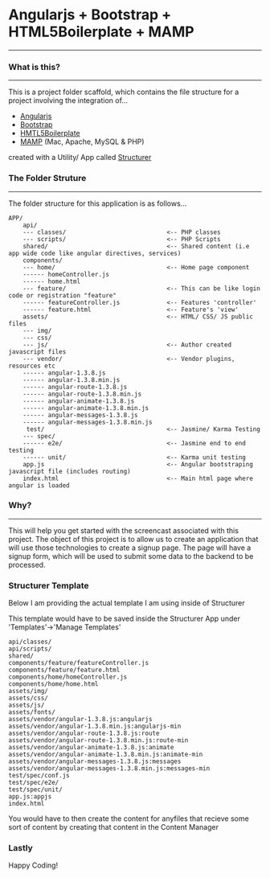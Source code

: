 # Angularjs + Bootstrap + HTML5Boilerplate + MAMP
___

### What is this?
---
This is a project folder scaffold, which contains the file structure for a project involving the integration of...

+ [Angularjs](https://angularjs.org/)
+ [Bootstrap](http://getbootstrap.com/)
+ [HMTL5Boilerplate](https://html5boilerplate.com/)
+ [MAMP](http://www.mamp.info/en/) (Mac, Apache, MySQL & PHP)

created with a Utility/ App called [Structurer](http://code.tutsplus.com/articles/free-mac-utility-app-structurer--net-17153)

### The Folder Struture
---
The folder structure for this application is as follows...

```
APP/
	api/
	--- classes/							<-- PHP classes
	--- scripts/							<-- PHP Scripts
	shared/									<-- Shared content (i.e app wide code like angular directives, services)
	components/
	--- home/								<-- Home page component
	------ homeController.js
	------ home.html
	--- feature/							<-- This can be like login code or registration "feature"
	------ featureController.js 			<-- Features 'controller'
	------ feature.html 					<-- Feature's 'view'
	assets/									<-- HTML/ CSS/ JS public files
	--- img/
	--- css/
	--- js/									<-- Author created javascript files
	--- vendor/								<-- Vendor plugins, resources etc
	------ angular-1.3.8.js
	------ angular-1.3.8.min.js
	------ angular-route-1.3.8.js
	------ angular-route-1.3.8.min.js
	------ angular-animate-1.3.8.js
	------ angular-animate-1.3.8.min.js
	------ angular-messages-1.3.8.js
	------ angular-messages-1.3.8.min.js
	 test/									<-- Jasmine/ Karma Testing
	--- spec/
	------ e2e/								<-- Jasmine end to end testing
	------ unit/							<-- Karma unit testing
	app.js 									<-- Angular bootstraping javascript file (includes routing)
	index.html 								<-- Main html page where angular is loaded
```
### Why?
---
This will help you get started with the screencast associated with this project. The object of this project is to allow us to create an application that will use those technologies to create a signup page. The page will have a signup form, which will be used to submit some data to the backend to be processed.

### Structurer Template
Below I am providing the actual template I am using inside of Structurer


This template would have to be saved inside the Structurer App under 'Templates'->'Manage Templates'

```
api/classes/
api/scripts/
shared/
components/feature/featureController.js
components/feature/feature.html
components/home/homeController.js
components/home/home.html
assets/img/
assets/css/
assets/js/
assets/fonts/
assets/vendor/angular-1.3.8.js:angularjs
assets/vendor/angular-1.3.8.min.js:angularjs-min
assets/vendor/angular-route-1.3.8.js:route
assets/vendor/angular-route-1.3.8.min.js:route-min
assets/vendor/angular-animate-1.3.8.js:animate
assets/vendor/angular-animate-1.3.8.min.js:animate-min
assets/vendor/angular-messages-1.3.8.js:messages
assets/vendor/angular-messages-1.3.8.min.js:messages-min
test/spec/conf.js
test/spec/e2e/
test/spec/unit/
app.js:appjs
index.html
```

You would have to then create the content for anyfiles that recieve some sort of content by creating that content in the Content Manager

### Lastly
Happy Coding!